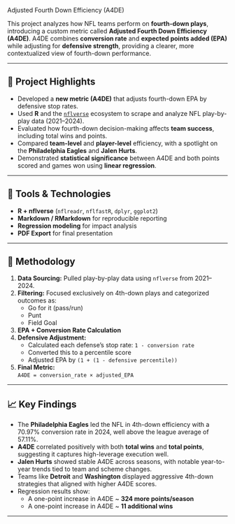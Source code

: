 Adjusted Fourth Down Efficiency (A4DE)

This project analyzes how NFL teams perform on **fourth-down plays**, introducing a custom metric called **Adjusted Fourth Down Efficiency (A4DE)**. A4DE combines **conversion rate** and **expected points added (EPA)** while adjusting for **defensive strength**, providing a clearer, more contextualized view of fourth-down performance.

---

## 📌 Project Highlights

- Developed a **new metric (A4DE)** that adjusts fourth-down EPA by defensive stop rates.
- Used **R** and the [`nflverse`](https://www.nflverse.com/) ecosystem to scrape and analyze NFL play-by-play data (2021–2024).
- Evaluated how fourth-down decision-making affects **team success**, including total wins and points.
- Compared **team-level** and **player-level** efficiency, with a spotlight on the **Philadelphia Eagles** and **Jalen Hurts**.
- Demonstrated **statistical significance** between A4DE and both points scored and games won using **linear regression**.

---

## 🧰 Tools & Technologies

- **R + nflverse** (`nflreadr`, `nflfastR`, `dplyr`, `ggplot2`)
- **Markdown / RMarkdown** for reproducible reporting
- **Regression modeling** for impact analysis
- **PDF Export** for final presentation

---
## 🔢 Methodology

1. **Data Sourcing:** Pulled play-by-play data using `nflverse` from 2021–2024.
2. **Filtering:** Focused exclusively on 4th-down plays and categorized outcomes as:
   - Go for it (pass/run)
   - Punt
   - Field Goal
3. **EPA + Conversion Rate Calculation**
4. **Defensive Adjustment:**
   - Calculated each defense’s stop rate: `1 - conversion rate`
   - Converted this to a percentile score
   - Adjusted EPA by `(1 + (1 - defensive percentile))`
5. **Final Metric:**  
   `A4DE = conversion_rate × adjusted_EPA`

---

## 📈 Key Findings

- The **Philadelphia Eagles** led the NFL in 4th-down efficiency with a 70.97% conversion rate in 2024, well above the league average of 57.11%.
- **A4DE** correlated positively with both **total wins** and **total points**, suggesting it captures high-leverage execution well.
- **Jalen Hurts** showed stable A4DE across seasons, with notable year-to-year trends tied to team and scheme changes.
- Teams like **Detroit** and **Washington** displayed aggressive 4th-down strategies that aligned with higher A4DE scores.
- Regression results show:
  - A one-point increase in A4DE ~ **324 more points/season**
  - A one-point increase in A4DE ~ **11 additional wins**

---
